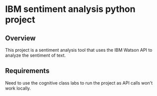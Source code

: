 # IBM sentiment analysis python project

## Overview

This project is a sentiment analysis tool that uses the IBM Watson API to analyze the sentiment of text.

## Requirements

Need to use the cognitive class labs to run the project as API calls won't work locally.

